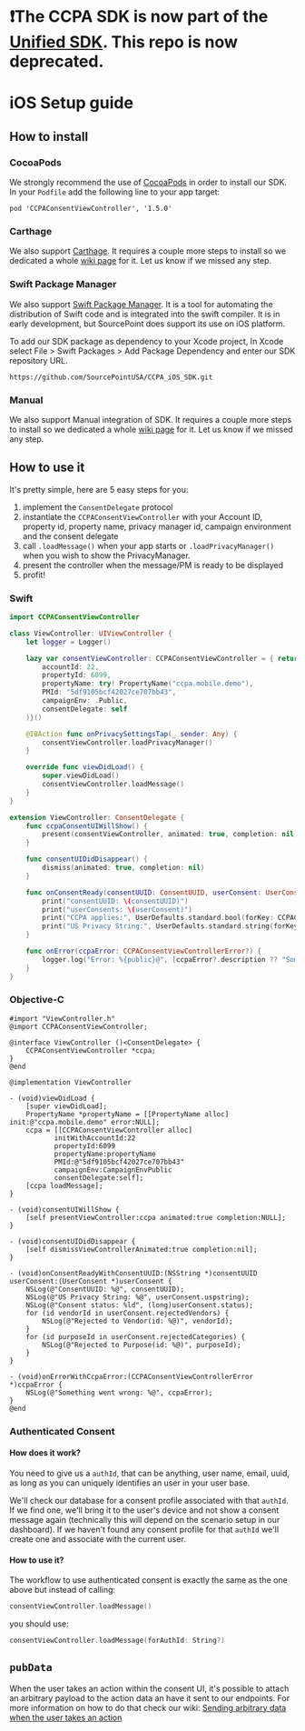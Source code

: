 
# ❗The CCPA SDK is now part of the [Unified SDK](https://github.com/SourcePointUSA/ios-cmp-app/). This repo is now deprecated.



# iOS Setup guide

## How to install

### CocoaPods
We strongly recommend the use of [CocoaPods](https://cocoapods.org) in order to install our SDK.
In your `Podfile` add the following line to your app target:

```
pod 'CCPAConsentViewController', '1.5.0'
```
### Carthage
We also support [Carthage](https://github.com/Carthage/Carthage). It requires a couple more steps to install so we dedicated a whole [wiki page](https://github.com/SourcePointUSA/CCPA_iOS_SDK/wiki/Carthage-SDK-integration-guide) for it.
Let us know if we missed any step.

### Swift Package Manager
We also support [Swift Package Manager](https://swift.org/package-manager/). It is a tool for automating the distribution of Swift code and is integrated into the swift compiler. It is in early development, but SourcePoint does support its use on iOS platform.

To add our SDK package as dependency to your Xcode project, In Xcode select File > Swift Packages > Add Package Dependency and enter our SDK repository URL.

```
https://github.com/SourcePointUSA/CCPA_iOS_SDK.git
```

### Manual
We also support Manual integration of SDK. It requires a couple more steps to install so we dedicated a whole [wiki page](https://github.com/SourcePointUSA/CCPA_iOS_SDK/wiki/Manual-SDK-integration-guide) for it.
Let us know if we missed any step.

## How to use it

It's pretty simple, here are 5 easy steps for you:

1. implement the `ConsentDelegate` protocol
2. instantiate the `CCPAConsentViewController` with your Account ID, property id, property name, privacy manager id, campaign environment and the consent delegate
3. call `.loadMessage()` when your app starts or `.loadPrivacyManager()` when you wish to show the PrivacyManager.
4. present the controller when the message/PM is ready to be displayed
5. profit!

### Swift
```swift
import CCPAConsentViewController

class ViewController: UIViewController {
    let logger = Logger()

    lazy var consentViewController: CCPAConsentViewController = { return CCPAConsentViewController(
        accountId: 22,
        propertyId: 6099,
        propertyName: try! PropertyName("ccpa.mobile.demo"),
        PMId: "5df9105bcf42027ce707bb43",
        campaignEnv: .Public,
        consentDelegate: self
    )}()

    @IBAction func onPrivacySettingsTap(_ sender: Any) {
        consentViewController.loadPrivacyManager()
    }

    override func viewDidLoad() {
        super.viewDidLoad()
        consentViewController.loadMessage()
    }
}

extension ViewController: ConsentDelegate {
    func ccpaConsentUIWillShow() {
        present(consentViewController, animated: true, completion: nil)
    }

    func consentUIDidDisappear() {
        dismiss(animated: true, completion: nil)
    }

    func onConsentReady(consentUUID: ConsentUUID, userConsent: UserConsent) {
        print("consentUUID: \(consentUUID)")
        print("userConsents: \(userConsent)")
        print("CCPA applies:", UserDefaults.standard.bool(forKey: CCPAConsentViewController.CCPA_APPLIES_KEY))
        print("US Privacy String:", UserDefaults.standard.string(forKey: CCPAConsentViewController.IAB_PRIVACY_STRING_KEY)!)
    }

    func onError(ccpaError: CCPAConsentViewControllerError?) {
        logger.log("Error: %{public}@", [ccpaError?.description ?? "Something Went Wrong"])
    }
}
```

### Objective-C
```obj-c
#import "ViewController.h"
@import CCPAConsentViewController;

@interface ViewController ()<ConsentDelegate> {
    CCPAConsentViewController *ccpa;
}
@end

@implementation ViewController

- (void)viewDidLoad {
    [super viewDidLoad];
    PropertyName *propertyName = [[PropertyName alloc] init:@"ccpa.mobile.demo" error:NULL];
    ccpa = [[CCPAConsentViewController alloc]
           initWithAccountId:22
           propertyId:6099
           propertyName:propertyName
           PMId:@"5df9105bcf42027ce707bb43"
           campaignEnv:CampaignEnvPublic
           consentDelegate:self];
    [ccpa loadMessage];
}

- (void)consentUIWillShow {
    [self presentViewController:ccpa animated:true completion:NULL];
}

- (void)consentUIDidDisappear {
    [self dismissViewControllerAnimated:true completion:nil];
}

- (void)onConsentReadyWithConsentUUID:(NSString *)consentUUID userConsent:(UserConsent *)userConsent {
    NSLog(@"ConsentUUID: %@", consentUUID);
    NSLog(@"US Privacy String: %@", userConsent.uspstring);
    NSLog(@"Consent status: %ld", (long)userConsent.status);
    for (id vendorId in userConsent.rejectedVendors) {
        NSLog(@"Rejected to Vendor(id: %@)", vendorId);
    }
    for (id purposeId in userConsent.rejectedCategories) {
        NSLog(@"Rejected to Purpose(id: %@)", purposeId);
    }
}

- (void)onErrorWithCcpaError:(CCPAConsentViewControllerError *)ccpaError {
    NSLog(@"Something went wrong: %@", ccpaError);
}
@end
```

### Authenticated Consent

#### How does it work?
You need to give us a `authId`, that can be anything, user name, email, uuid, as long as you can uniquely identifies an user in your user base.

We'll check our database for a consent profile associated with that `authId`. If we find one, we'll bring it to the user's device and not show a consent message again (technically this will depend on the scenario setup in our dashboard). If we haven't found any consent profile for that `authId` we'll create one and associate with the current user.

#### How to use it?

The workflow to use authenticated consent is exactly the same as the one above but instead of calling:
```swift
consentViewController.loadMessage()
```
you should use:
```swift
consentViewController.loadMessage(forAuthId: String?)
```

## `pubData`
When the user takes an action within the consent UI, it's possible to attach an arbitrary payload to the action data an have it sent to our endpoints. For more information on how to do that check our wiki: [Sending arbitrary data when the user takes an action](https://github.com/SourcePointUSA/CCPA_iOS_SDK/wiki/Sending-arbitrary-data-when-the-user-takes-an-action.)
